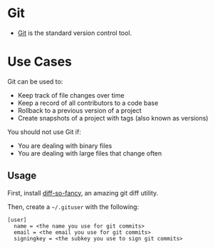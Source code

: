# Git

- [Git][git] is the standard version control tool.

# Use Cases

Git can be used to:

- Keep track of file changes over time
- Keep a record of all contributors to a code base
- Rollback to a previous version of a project
- Create snapshots of a project with tags (also known as versions)

You should not use Git if:

- You are dealing with binary files
- You are dealing with large files that change often

## Usage

First, install [diff-so-fancy][diff-so-fancy], an amazing git diff utility.

Then, create a `~/.gituser` with the following:

```gitconfig
[user]
  name = <the name you use for git commits>
  email = <the email you use for git commits>
  signingkey = <the subkey you use to sign git commits>
```

[git]: https://github.com/git/git
[diff-so-fancy]: https://github.com/so-fancy/diff-so-fancy
